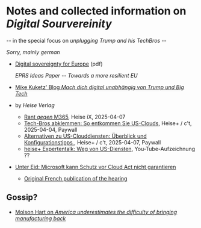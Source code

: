 # Notes and collected information on *Digital Sourvereinity*

-- in the special focus on *unplugging Trump and his TechBros* -- 

*Sorry, mainly german* 

- [Digital sovereignty for Europe](https://www.europarl.europa.eu/RegData/etudes/BRIE/2020/651992/EPRS_BRI(2020)651992_EN.pdf) (pdf)

  *EPRS Ideas Paper -- Towards a more resilient EU*

- [Mike Kuketz' Blog *Mach dich digital unabhängig von Trump und Big Tech*](https://www.kuketz-blog.de/unplugtrump-mach-dich-digital-unabhaengig-von-trump-und-big-tech/)
- by *Heise Verlag*
  - [Rant *gegen* M365](https://www.heise.de/meinung/Kommentar-So-schlecht-sind-die-Argumente-fuer-Microsoft-365-10341986.html), Heise iX, 2025-04-07
  - [Tech-Bros abklemmen: So entkommen Sie US-Clouds](https://www.heise.de/ratgeber/Tech-Bros-abklemmen-So-entkommen-Sie-US-Clouds-10292877.html), Heise+ / c't,  2025-04-04, Paywall
  - [Alternativen zu US-Clouddiensten: Überblick und Konfigurationstipps ](https://www.heise.de/ratgeber/Alternativen-zu-US-Clouddiensten-Ueberblick-und-Konfigurationstipps-10294724.html), Heise+ / c't, 2025-04-07, Paywall
  - [heise+ Expertentalk: Weg von US-Diensten](https://youtube.com/live/BrV9_6_KAk8), You-Tube-Aufzeichnung ??



- [Unter Eid: Microsoft kann Schutz vor Cloud Act nicht garantieren](https://www.itmagazine.ch/artikel/85137/Unter_Eid_Microsoft_kann_Schutz_vor_Cloud_Act_nicht_garantieren.html)
  - [Original French publication of the hearing](https://www.senat.fr/compte-rendu-commissions/20250609/ce_commande_publique.html)

## Gossip?
- [Molson Hart on *America underestimates the difficulty of bringing manufacturing back*](https://www.molsonhart.com/blog/america-underestimates-the-difficulty-of-bringing-manufacturing-back)
